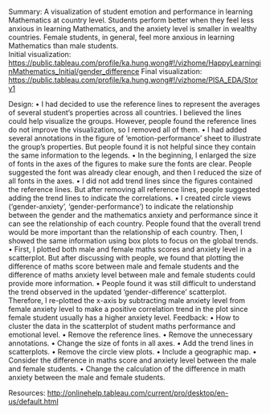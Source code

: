 Summary:
A visualization of student emotion and performance in learning Mathematics at country level. Students perform better when they feel less anxious in learning Mathematics, and the anxiety level is smaller in wealthy countries. Female students, in general, feel more anxious in learning Mathematics than male students.   
Initial visualization: https://public.tableau.com/profile/ka.hung.wong#!/vizhome/HappyLearninginMathematics_Initial/gender_difference
Final visualization: https://public.tableau.com/profile/ka.hung.wong#!/vizhome/PISA_EDA/Story1

Design:
•	I had decided to use the reference lines to represent the averages of several student’s properties across all countries. I believed the lines could help visualize the groups. However, people found the reference lines do not improve the visualization, so I removed all of them. 
•	I had added several annotations in the figure of ‘emotion-performance’ sheet to illustrate the group’s properties. But people found it is not helpful since they contain the same information to the legends.
•	In the beginning, I enlarged the size of fonts in the axes of the figures to make sure the fonts are clear. People suggested the font was already clear enough, and then I reduced the size of all fonts in the axes.
•	I did not add trend lines since the figures contained the reference lines. But after removing all reference lines, people suggested adding the trend lines to indicate the correlations.
•	I created circle views (‘gender-anxiety’, ‘gender-performance’) to indicate the relationship between the gender and the mathematics anxiety and performance since it can see the relationship of each country. People found that the overall trend would be more important than the relationship of each country. Then, I showed the same information using box plots to focus on the global trends.
•	First, I plotted both male and female maths scores and anxiety level in a scatterplot. But after discussing with people, we found that plotting the difference of maths score between male and female students and the difference of maths anxiety level between male and female students could provide more information. 
•	People found it was still difficult to understand the trend observed in the updated ‘gender-difference’ scatterplot. Therefore, I re-plotted the x-axis by subtracting male anxiety level from female anxiety level to make a positive correlation trend in the plot since female student usually has a higher anxiety level.
Feedback:
•	How to cluster the data in the scatterplot of student maths performance and emotional level.
•	Remove the reference lines.
•	Remove the unnecessary annotations.
•	Change the size of fonts in all axes. 
•	Add the trend lines in scatterplots.
•	Remove the circle view plots.
•	Include a geographic map.
•	Consider the difference in maths score and anxiety level between the male and female students. 
•	Change the calculation of the difference in math anxiety between the male and female students.

Resources:  http://onlinehelp.tableau.com/current/pro/desktop/en-us/default.html
